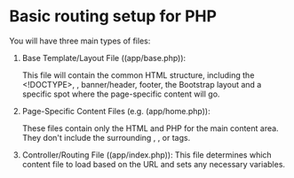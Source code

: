 # Basic routing setup for PHP

You will have three main types of files:

1.	Base Template/Layout File ((app/base.php)): 

    This file will contain the common HTML structure, including the <!DOCTYPE>, <head>, banner/header, footer, the Bootstrap layout and a specific spot where the page-specific content will go.

2.	Page-Specific Content Files (e.g. (app/home.php)): 

    These files contain only the HTML and PHP for the main content area. They don't include the surrounding <html>, <head>, or <body> tags.

3.	Controller/Routing File ((app/index.php)): 
    This file determines which content file to load based on the URL and sets any necessary variables.
